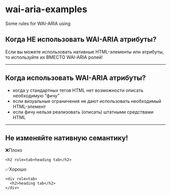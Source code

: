 # wai-aria-examples
Some rules for WAI-ARIA using

## Когда НЕ использовать WAI-ARIA атрибуты?

Если вы можете использовать нативные HTML-элементы или атрибуты, то используйте их ВМЕСТО WAI-ARIA ролей!

---

## Когда использовать WAI-ARIA атрибуты?

- когда у стандартных тегов HTML нет возможности описать необходимую "фичу"
- если визуальные ограничения не дают использовать необходимый HTML-элемент
- если фичу нельзя реализовать (описать) штатными средствами HTML

---

## Не изменяйте нативную семантику!

❌Плохо
```
<h2 role=tab>heading tab</h2>
```


✅Хорошо
```
<div role=tab>
  <h2>heading tab</h2>
</div>
```
